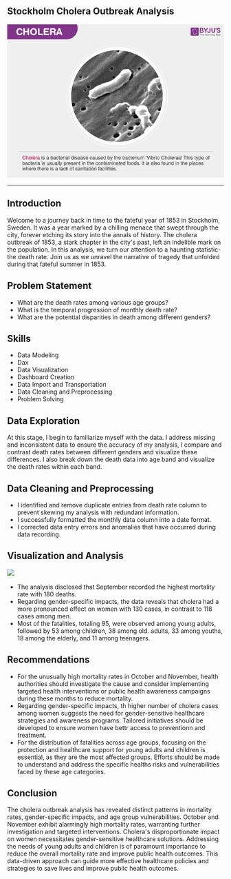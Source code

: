 ## Stockholm Cholera Outbreak Analysis

![](Cholera.png)

****
## Introduction
Welcome to a journey back in time to the fateful year of 1853 in Stockholm, Sweden. It was a year marked by a chilling menace that swept through the city, forever etching its story into the annals of history. The cholera outbreak of 1853, a stark chapter in the city's past, left an indelible mark on the population. In this analysis, we turn our attention to a haunting statistic- the death rate. Join us as we unravel the narrative of tragedy that unfolded during that fateful summer in 1853.

## Problem Statement
- What are the death rates among various age groups?
- What is the temporal progression of monthly death rate?
- What are the potential disparities in death among different genders?


## Skills

 - Data Modeling
 - Dax
 - Data Visualization
 - Dashboard Creation
 - Data Import and Transportation
 - Data Cleaning and Preprocessing
 - Problem Solving

## Data Exploration
At this stage, I begin to familiarize myself with the data. I address missing and inconsistent data to ensure the accuracy of my analysis, I compare and contrast death rates between different genders and visualize these differences. I also break down the death data into age band and visualize the death rates within each band.


## Data Cleaning and Preprocessing
- I identified and remove duplicate entries from death rate column to prevent skewing my analysis with redundant            information.
- I successfully formatted the monthly data column into a date format.
- I corrected data entry errors and anomalies that have occurred during data recording.

  
## Visualization and Analysis

![](covid_ananlysis.PNG)
- The analysis disclosed that September recorded the highest mortality rate with 180 deaths.
- Regarding gender-specific impacts, the data reveals that cholera had a more pronounced effect on women with 130 cases,    in contrast to 118 cases among men.
- Most of the fatalities, totaling 95, were observed among young adults, followed by 53 among children, 38 among old.       adults, 33 among youths, 18 among the elderly, and 11 among 
  teenagers.
  
## Recommendations
- For the unusually high mortality rates in October and November, health authorities should investigate the cause and       consider implementing targeted health interventions or public 
  health awareness campaigns during these months to reduce mortality.
- Regarding gender-specific impacts, th higher number of cholera cases among women suggests the need for gender-sensitive   healthcare strategies and awareness programs. Tailored 
  initiatives should be developed to ensure women have bettr access to preventionn and treatment.
- For the distribution of fatalities across age groups, focusing on the protection and healthcare support for young         adults and children is essential, as they are the most affected 
  groups. Efforts should be made to understand and address the specific healths risks and vulnerabilities faced by these    age categories.
  
## Conclusion
The cholera outbreak analysis has revealed distinct patterns in mortality rates, gender-specific impacts, and age group vulnerabilities. October and November exhibit alarmingly high mortality rates, warranting further investigation and targeted interventions. 
Cholera's disproportionate impact on women necessitates gender-sensitive healthcare solutions. 
Addressing the needs of young adults and children is of paramount importance to reduce the overall mortality rate and improve public health outcomes. 
This data-driven approach can guide more effective healthcare policies and strategies to save lives and improve public health outcomes.
